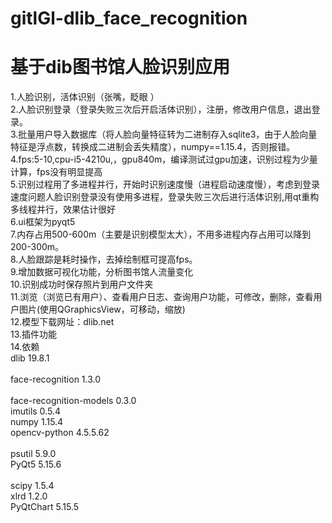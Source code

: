 # gitlGl-dlib_face_recognition
# 基于dib图书馆人脸识别应用<br> 
1.人脸识别，活体识别（张嘴，眨眼 ）<br> 
2.人脸识别登录（登录失败三次后开启活体识别），注册，修改用户信息，退出登录。<br> 
3.批量用户导入数据库（将人脸向量特征转为二进制存入sqlite3，由于人脸向量特征是浮点数，转换成二进制会丢失精度），numpy==1.15.4，否则报错。<br> 
4.fps:5-10,cpu-i5-4210u,，gpu840m，编译测试过gpu加速，识别过程为少量计算，fps没有明显提高<br>
5.识别过程用了多进程并行，开始时识别速度慢（进程启动速度慢），考虑到登录速度问题人脸识别登录没有使用多进程，登录失败三次后进行活体识别,用qt重构多线程并行，效果估计很好<br>
6.ui框架为pyqt5<br>
7.内存占用500-600m（主要是识别模型太大），不用多进程内存占用可以降到200-300m。<br>
8.人脸跟踪是耗时操作，去掉绘制框可提高fps。<br>
9.增加数据可视化功能，分析图书馆人流量变化<br>
10.识别成功时保存照片到用户文件夹<br>
11.浏览（浏览已有用户）、查看用户日志、查询用户功能，可修改，删除，查看用户图片(使用QGraphicsView，可移动，缩放)<br>
12.模型下载网址：dlib.net<br>
13.插件功能<br>
14.依赖<br>
dlib                    19.8.1<br>  
face-recognition        1.3.0<br>  
face-recognition-models 0.3.0 <br> 
imutils                 0.5.4 <br> 
numpy                   1.15.4 <br> 
opencv-python           4.5.5.62<br>  
psutil                  5.9.0 <br> 
PyQt5                   5.15.6<br>               
scipy                   1.5.4 <br> 
xlrd                    1.2.0 <br> 
PyQtChart               5.15.5<br>
